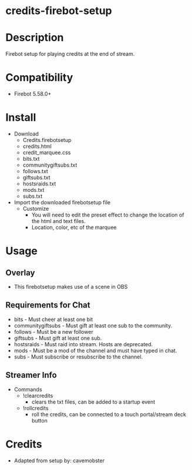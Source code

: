 # credits-firebot-setup

# Description
Firebot setup for playing credits at the end of stream.

# Compatibility
- Firebot 5.58.0+

# Install
+ Download
  + Credits.firebotsetup
  + credits.html
  + credit_marquee.css
  + bits.txt
  + communitygiftsubs.txt
  + follows.txt
  + giftsubs.txt
  + hostsraids.txt
  + mods.txt
  + subs.txt
+ Import the downloaded firebotsetup file
  + Customize
    + You will need to edit the preset effect to change the location of the html and text files.
    + Location, color, etc of the marquee

# Usage

## Overlay
+ This firebotsetup makes use of a scene in OBS

## Requirements for Chat
+ bits - Must cheer at least one bit
+ communitygiftsubs - Must gift at least one sub to the community.
+ follows - Must be a new follower
+ giftsubs - Must gift at least one sub.
+ hostsraids - Must raid into stream. Hosts are deprecated.
+ mods - Must be a mod of the channel and must have typed in chat.
+ subs - Must subscribe or resubscribe to the channel.

## Streamer Info
+ Commands
    + !clearcredits
      + clears the txt files, can be added to a startup event
    + !rollcredits
      + roll the credits, can be connected to a touch portal/stream deck button

# Credits
+ Adapted from setup by: cavemobster
